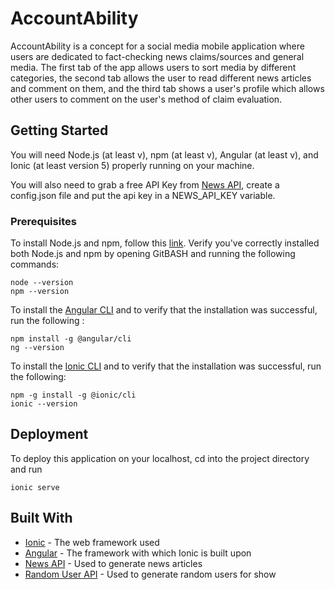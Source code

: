 # AccountAbility

AccountAbility is a concept for a social media mobile application where users are dedicated to fact-checking news claims/sources and general media. The first tab of the app allows users to sort media by different categories, the second tab allows the user to read different news articles and comment on them, and the third tab shows a user's profile which allows other users to comment on the user's method of claim evaluation.

## Getting Started

You will need Node.js (at least v), npm (at least v), Angular (at least v), and Ionic (at least version 5) properly running on your machine.

You will also need to grab a free API Key from [News API](https://newsapi.org/docs), create a config.json file and put the api key in a NEWS_API_KEY variable. 

### Prerequisites

To install Node.js and npm, follow this [link](https://www.npmjs.com/get-npm). Verify you've correctly installed both Node.js and npm by opening GitBASH and running the following commands:

```
node --version
npm --version
```

To install the [Angular CLI](https://angular.io/guide/setup-local) and to verify that the installation was successful, run the following :

```
npm install -g @angular/cli
ng --version
```

To install the [Ionic CLI](https://ionicframework.com/docs/intro/cli) and to verify that the installation was successful, run the following:

```
npm -g install -g @ionic/cli
ionic --version
```

## Deployment

To deploy this application on your localhost, cd into the project directory and run

```
ionic serve
```

## Built With

* [Ionic](https://ionicframework.com/docs) - The web framework used
* [Angular](https://angular.io/docs) - The framework with which Ionic is built upon
* [News API](https://newsapi.org/docs) - Used to generate news articles
* [Random User API](https://randomuser.me) - Used to generate random users for show

